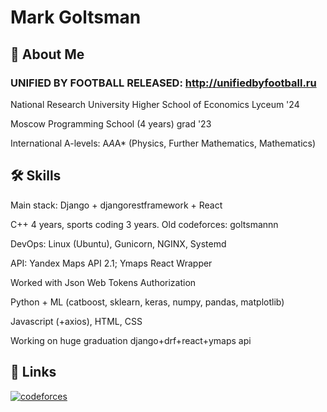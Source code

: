 
# Mark Goltsman



## 🚀 About Me

### UNIFIED BY FOOTBALL RELEASED: http://unifiedbyfootball.ru
National Research University Higher School of Economics Lyceum '24 

Moscow Programming School (4 years) grad '23

International A-levels: A*A*A* (Physics, Further Mathematics, Mathematics)

## 🛠 Skills
Main stack: Django + djangorestframework + React

C++ 4 years, sports coding 3 years. Old codeforces: goltsmannn

DevOps: Linux (Ubuntu), Gunicorn, NGINX, Systemd

API: Yandex Maps API 2.1; Ymaps React Wrapper

Worked with Json Web Tokens Authorization

Python + ML (catboost, sklearn, keras, numpy, pandas, matplotlib)

Javascript (+axios), HTML, CSS


Working on huge graduation django+drf+react+ymaps api
## 🔗 Links
[![codeforces](https://upload.wikimedia.org/wikipedia/commons/b/b1/Codeforces_logo.svg)](https://codeforces.com/profile/goltsmannn)


